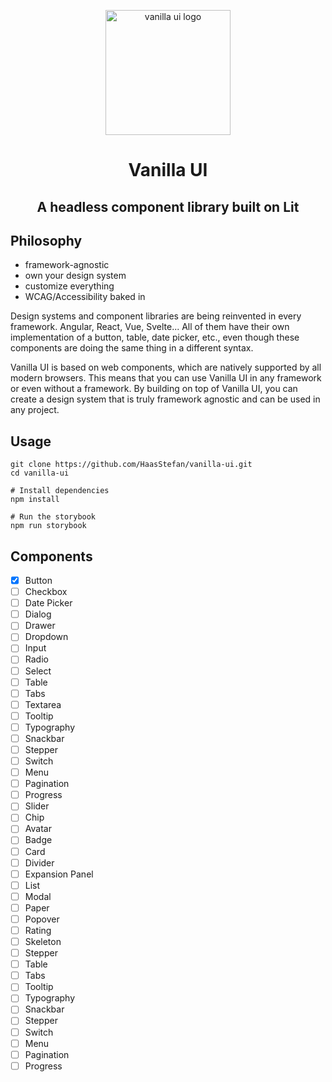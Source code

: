 <p align="center">
  <img src="https://i.imgur.com/X9UuHpG.png" width="200" alt="vanilla ui logo"/>
</p>
<h1 align="center">Vanilla UI</h1>
<h2 align="center">A headless component library built on Lit</h2>


## Philosophy

- framework-agnostic
- own your design system
- customize everything
- WCAG/Accessibility baked in

Design systems and component libraries are being reinvented in every framework. Angular, React, Vue, Svelte... All of them have their own implementation of a button, table, date picker, etc., even though these components are doing the same thing in a different syntax.

Vanilla UI is based on web components, which are natively supported by all modern browsers. This means that you can use Vanilla UI in any framework or even without a framework. By building on top of Vanilla UI, you can create a design system that is truly framework agnostic and can be used in any project.

## Usage

```
git clone https://github.com/HaasStefan/vanilla-ui.git
cd vanilla-ui

# Install dependencies
npm install

# Run the storybook
npm run storybook
```

## Components

- [x] Button
- [ ] Checkbox
- [ ] Date Picker
- [ ] Dialog
- [ ] Drawer
- [ ] Dropdown
- [ ] Input
- [ ] Radio
- [ ] Select
- [ ] Table
- [ ] Tabs
- [ ] Textarea
- [ ] Tooltip
- [ ] Typography
- [ ] Snackbar
- [ ] Stepper
- [ ] Switch
- [ ] Menu
- [ ] Pagination
- [ ] Progress
- [ ] Slider
- [ ] Chip
- [ ] Avatar
- [ ] Badge
- [ ] Card
- [ ] Divider
- [ ] Expansion Panel
- [ ] List
- [ ] Modal
- [ ] Paper
- [ ] Popover
- [ ] Rating
- [ ] Skeleton
- [ ] Stepper
- [ ] Table
- [ ] Tabs
- [ ] Tooltip
- [ ] Typography
- [ ] Snackbar
- [ ] Stepper
- [ ] Switch
- [ ] Menu
- [ ] Pagination
- [ ] Progress
